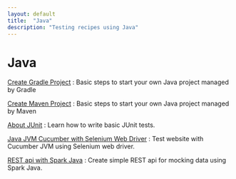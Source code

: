```yaml
---
layout: default
title:  "Java"
description: "Testing recipes using Java"
---
```

# Java

[Create Gradle Project](/book/programming/java/gradle.html)
: Basic steps to start your own Java project managed by Gradle

[Create Maven Project](/book/programming/java/maven.html)
: Basic steps to start your own Java project managed by Maven

[About JUnit](/book/test_frameworks/junit/about_junit.html)
: Learn how to write basic JUnit tests.

[Java JVM Cucumber with Selenium Web Driver](/book/web_testing/java/cucumber_selenium.html)
: Test website with Cucumber JVM using Selenium web driver.

[REST api with Spark Java](/book/programming/java/sparkjava.html)
: Create simple REST api for mocking data using Spark Java.

